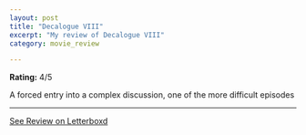 ```yaml
---
layout: post
title: "Decalogue VIII"
excerpt: "My review of Decalogue VIII"
category: movie_review

---
```


**Rating:** 4/5

A forced entry into a complex discussion, one of the more difficult episodes

<hr>

[See Review on Letterboxd](https://boxd.it/3xEiBF)
